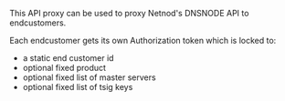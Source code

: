 This API proxy can be used to proxy Netnod's DNSNODE API to endcustomers. 

Each endcustomer gets its own Authorization token which is locked to:
 - a static end customer id
 - optional fixed product
 - optional fixed list of master servers
 - optional fixed list of tsig keys 

